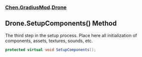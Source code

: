 
### [Chen.GradiusMod](./neHTXX+yFsk1RpXqjkv9zg 'Chen.GradiusMod').[Drone](./DlPPzHPOMCEzzg385hQIPQ 'Chen.GradiusMod.Drone')

## Drone.SetupComponents() Method
The third step in the setup process. Place here all initialization of components, assets, textures, sounds, etc.  
```csharp
protected virtual void SetupComponents();
```
